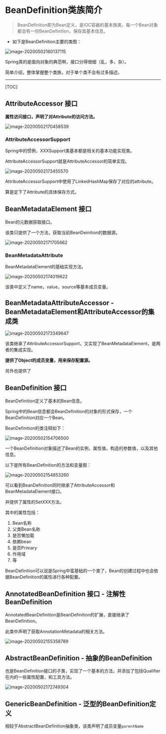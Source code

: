 # BeanDefinition类族简介

> BeanDefinition即为Bean定义，是IOC容器的基本族类，每一个Bean对象都会有一份BeanDefinition，保存其基本信息。

- 如下是BeanDefinition主要的类图：

![image-20200502160137115](../../pic/image-20200502160137115.png)

Spring真的是面向对象的典范啊，接口分得很细（乱，多，杂）。

简单介绍，整体掌握整个类族，对于单个类不会有过多描述。



<!-- more -->

---

[TOC]



## AttributeAccessor 接口

**属性访问接口，声明了对Attribute的访问方法。**

 ![image-20200502170458539](../../pic/image-20200502170458539.png)



### AttributeAccessorSupport

Spring中的惯例，XXXSupport类基本都是相关的基本功能实现类。

AttributeAccessorSupport就是AttributeAccessor的简单实现。

 ![image-20200502173455570](../../pic/image-20200502173455570.png)

AttributeAccessorSupport中使用了LinkedHashMap保存了对应的attribute。

算是定下了Attribute的具体保存方式。





## BeanMetadataElement 接口

Bean的元数据获取接口。

该类只提供了一个方法，获取当前BeanDeinition的数据源。

 ![image-20200502171705662](../../pic/image-20200502171705662.png)



### BeanMetadataAttribute 

BeanMetadataElement的基础实现方法。

 ![image-20200502174019622](../../pic/image-20200502174019622.png)

该类中定义了name，value，source等基本成员变量。





## BeanMetadataAttributeAccessor - BeanMetadataElement和AttributeAccessor的集成类

 ![image-20200502173349647](../../pic/image-20200502173349647.png)

该类继承了AttributeAccessorSupport，又实现了BeanMetadataElement，是两者的集成实现。

**提供了Object的成员变量，用来保存配置源。**

另外也提供了



## BeanDefinition 接口

BeanDefinition定义了基本的Bean信息。

Spring中的Bean信息都会BeanDefinition的对象的形式保存，一个BeanDefinition对应一个Bean。

BeanDefinition的类注释如下：

 ![image-20200502154706500](../../pic/image-20200502154706500.png)

一个BeanDefinition对象描述了Bean的实例，属性值，构造的参数值，以及其他信息。

以下是所有BeanDefinition的方法和变量图：

 ![image-20200502154853260](../../pic/image-20200502154853260.png)

可以看到BeanDefinition同时继承了AttributeAccessor和BeanMetadataElement接口。

并提供了属性的SetXXX方法。

其中的属性包括：

1. Bean名称
2. 父类Bean名称
3. 是否懒加载
4. 依赖bean
5. 是否Primary
6. 作用域
7. 等

BeanDefinition可以说是Spring中蛮基础的一个类了，Bean的创建过程中也会依据BeanDefinition的属性进行各种配置。



## AnnotatedBeanDefinition 接口 - 注解性BeanDefinition

AnnotatedBeanDefinition是BeanDefinition的扩展，直接继承了BeanDefinition。

此类中声明了获取AnnotationMetadata的相关方法。

 ![image-20200502155358789](../../pic/image-20200502155358789.png)





## AbstractBeanDefinition - 抽象的BeanDefinition

也是BeanDefinition接口的子类，实现了一个基本的方法，并添加了包括Qualifier在内的一些属性配置，和工具方法。

 ![image-20200502172749304](../../pic/image-20200502172749304.png)



## GenericBeanDefinition - 泛型的BeanDefinition定义

相较于AbstractBeanDefinition抽象类，该类声明了成员变量`parentName`